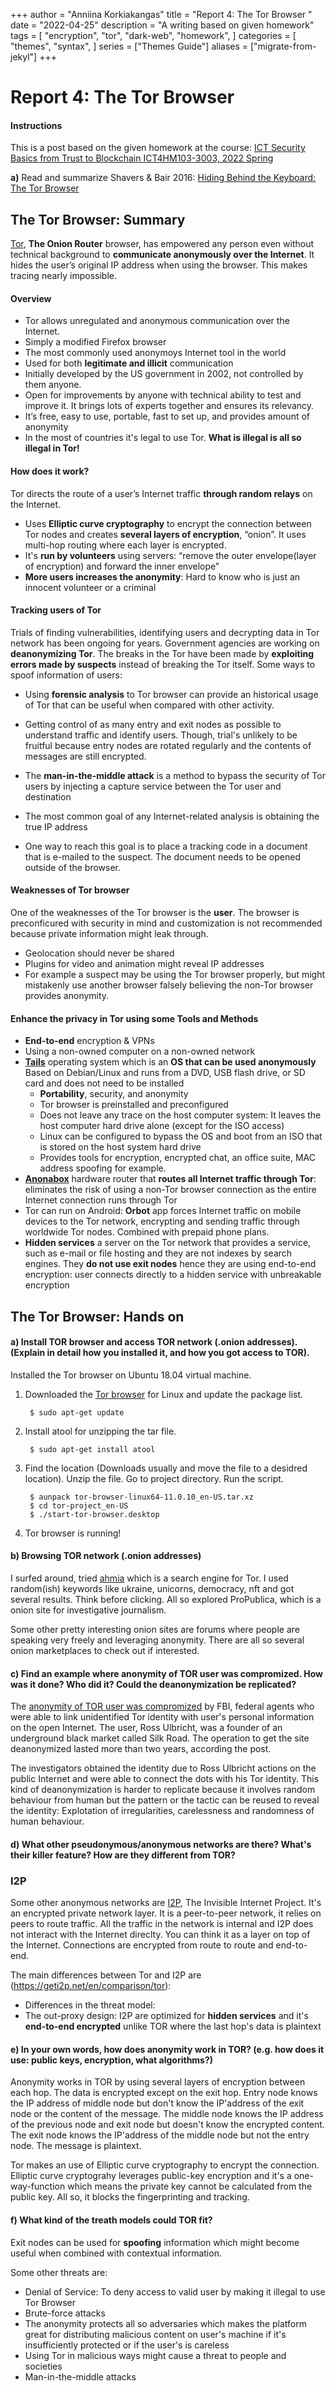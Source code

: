 +++
author = "Anniina Korkiakangas"
title = "Report 4: The Tor Browser "
date = "2022-04-25"
description = "A writing based on given homework"
tags = [
    "encryption",
    "tor",
    "dark-web",
    "homework",
]
categories = [
    "themes",
    "syntax",
]
series = ["Themes Guide"]
aliases = ["migrate-from-jekyl"]
+++

# **Report 4: The Tor Browser**
#### **Instructions**
This is a post based on the given homework at the course:
[ICT Security Basics from Trust to Blockchain ICT4HM103-3003, 2022 Spring](https://terokarvinen.com/2021/trust-to-blockchain-2022/)

**a)** Read and summarize 
Shavers & Bair 2016: [Hiding Behind the Keyboard: The Tor Browser](https://learning.oreilly.com/library/view/hiding-behind-the/9780128033524/XHTML/B9780128033401000021/B9780128033401000021.xhtml) 

## **The Tor Browser: Summary**
[Tor](https://www.torproject.org), **The Onion Router** browser, has empowered any person even without technical background to **communicate anonymously over the Internet**. It hides the user’s original IP address when using the browser. This makes tracing nearly impossible.

#### **Overview**
- Tor allows unregulated and anonymous communication over the Internet.
- Simply a modified Firefox browser
- The most commonly used anonymoys Internet tool in the world
- Used for both **legitimate and illicit** communication 
- Initially developed by the US government in 2002, not controlled by them anyone.
- Open for improvements by anyone with technical ability to test and improve it. It brings lots of experts together and ensures its relevancy.
- It’s free, easy to use, portable, fast to set up, and provides amount of anonymity
- In the most of countries it's legal to use Tor. **What is illegal is all so illegal in Tor!**

#### **How does it work?**
Tor directs the route of a user’s Internet traffic **through random relays** on the Internet. 

- Uses **Elliptic curve cryptography** to encrypt the connection between Tor nodes and creates **several layers of encryption**, “onion”. It uses multi-hop routing where each layer is encrypted. 
- It's **run by volunteers** using servers: “remove the outer envelope(layer of encryption) and forward the inner envelope” 
- **More users increases the anonymity**: Hard to know who is just an innocent volunteer or a criminal

#### **Tracking users of Tor**

Trials of finding vulnerabilities, identifying users and decrypting data in Tor network has been ongoing for years. Government agencies are working on **deanonymizing Tor**. The breaks in the Tor have been made by **exploiting errors made by suspects** instead of breaking the Tor itself. Some ways to spoof information of users:

- Using **forensic analysis** to Tor browser can provide an historical usage of Tor that can be useful when compared with other activity.
- Getting control of as many entry and exit nodes as possible to understand traffic and identify users. Though, trial's unlikely to be fruitful because entry nodes are rotated regularly and the contents of messages are still encrypted. 

- The **man-in-the-middle attack** is a method to bypass the security of Tor users by injecting a capture service between the Tor user and destination
- The most common goal of any Internet-related analysis is obtaining the true IP address 
- One way to reach this goal is to place a tracking code in a document that is e-mailed to the suspect. The document needs to be opened outside of the browser.

#### **Weaknesses of Tor browser**
One of the weaknesses of the Tor browser is the **user**. 
The browser is preconficured with security in mind and customization is not recommended because private information might leak through.

- Geolocation should never be shared
- Plugins for video and animation might reveal IP addresses
- For example a suspect may be using the Tor browser properly, but might mistakenly use another browser falsely believing the non-Tor browser provides anonymity.

#### **Enhance the privacy in Tor using some Tools and Methods**

- **End-to-end** encryption & VPNs
- Using a non-owned computer on a non-owned network
- [**Tails**](https://tails.boum.org) operating system which is an **OS that can be used anonymously**
Based on Debian/Linux and runs from a DVD, USB flash drive, or SD card and does not need to be installed
    - **Portability**, security, and anonymity
    - Tor browser is preinstalled and preconfigured
    - Does not leave any trace on the host computer system: It leaves the host computer hard drive alone (except for the ISO access)
    - Linux can be configured to bypass the OS and boot from an ISO that is stored on the host system hard drive
    - Provides tools for encryption, encrypted chat, an office suite, MAC address spoofing for example. 
- [**Anonabox**](http://www.anonabox.com) hardware router that **routes all Internet traffic through Tor**: eliminates the risk of using a non-Tor browser connection as the entire Internet connection runs through Tor
- Tor can run on Android: **Orbot** app forces Internet traffic on mobile devices to the Tor network, encrypting and sending traffic through worldwide Tor nodes. Combined with prepaid phone plans.
- **Hidden services** a server on the Tor network that provides a service, such as e-mail or file hosting and they are not indexes by search engines. They **do not use exit nodes** hence they are using end-to-end encryption: user connects directly to a hidden service with unbreakable encryption


## **The Tor Browser: Hands on**

#### **a) Install TOR browser and access TOR network** (.onion addresses). (Explain in detail how you installed it, and how you got access to TOR).


Installed the Tor browser on Ubuntu 18.04 virtual machine. 
1. Downloaded the [Tor browser](https://www.torproject.org/download/) for Linux and update the package list.

        $ sudo apt-get update

2. Install atool for unzipping the tar file. 

        $ sudo apt-get install atool

3. Find the location (Downloads usually and move the file to a desidred location). Unzip the file. Go to project directory. Run the script.
 
        $ aunpack tor-browser-linux64-11.0.10_en-US.tar.xz
        $ cd tor-project_en-US
        $ ./start-tor-browser.desktop

4. Tor browser is running!

#### **b) Browsing TOR network** (.onion addresses)

I surfed around, tried [ahmia](https://ahmia.fi) which is a search engine for Tor. I used random(ish) keywords like ukraine, unicorns, democracy, nft and got several results. Think before clicking. All so explored ProPublica, which is a onion site for investigative journalism. 

Some other pretty interesting onion sites are forums where people are speaking very freely and leveraging anonymity. There are all so several onion marketplaces to check out if interested. 

#### **c) Find an example where anonymity of TOR user was compromized**. How was it done? Who did it? Could the deanonymization be replicated?

The [anonymity of TOR user was compromized](https://www.coindesk.com/markets/2013/10/03/silk-road-fell-due-to-a-catalogue-of-errors-by-owner-ross-ulbricht/) by FBI, federal agents who were able to link unidentified Tor identity with user's personal information on the open Internet. The user, Ross Ulbricht, was a founder of an underground black market called Silk Road. The operation to get the site deanonymized lasted more than two years, according the post.

The investigators obtained the identity due to Ross Ulbricht actions on the public Internet and were able to connect the dots with his Tor identity. This kind of deanonymization is harder to replicate because it involves random behaviour from human but the pattern or the tactic can be reused to reveal the identity: Explotation of irregularities, carelessness and randomness of human behaviour. 

#### **d) What other pseudonymous/anonymous networks are there?** What's their killer feature? How are they different from TOR?

### **I2P**
Some other anonymous networks are [I2P](https://geti2p.net/en/), The Invisible Internet Project. It's an encrypted private network layer. It is a peer-to-peer network, it relies on peers to route traffic. All the traffic in the network is internal and I2P does not interact with the Internet direclty. You can think it as a layer on top of the Internet. Connections are encrypted from route to route and end-to-end. 

The main differences between Tor and I2P are (https://geti2p.net/en/comparison/tor):

- Differences in the threat model: 
- The out-proxy design: I2P are optimized for **hidden services** and it's **end-to-end encrypted** unlike TOR where the last hop's data is plaintext 


#### **e)** In your own words, **how does anonymity work in TOR?** (e.g. how does it use: public keys, encryption, what algorithms?)

Anonymity works in TOR by using several layers of encryption between each hop. The data is encrypted except on the exit hop. Entry node knows the IP address of middle node but don't know the IP'address of the exit node or the content of the message. The middle node knows the IP address of the previous node and exit node but doesn't know the encrypted content. The exit node knows the IP'address of the middle node but not the entry node. The message is plaintext. 

 Tor makes an use of Elliptic curve cryptography to encrypt the connection. Elliptic curve cryptograhy leverages public-key encryption and it's a one-way-function which means the private key cannot be calculated from the public key. All so, it blocks the fingerprinting and tracking.

 

#### **f)** What kind of the **treath models could TOR fit**?

Exit nodes can be used for **spoofing** information which might become useful when combined with contextual information. 

Some other threats are:
- Denial of Service: To deny access to valid user by making it illegal to use Tor Browser
- Brute-force attacks 
- The anonymity protects all so adversaries which makes the platform great for distributing malicious content on user's machine if it's insufficiently protected or if the user's is careless
- Using Tor in malicious ways might cause a threat to people and societies 
- Man-in-the-middle attacks
















